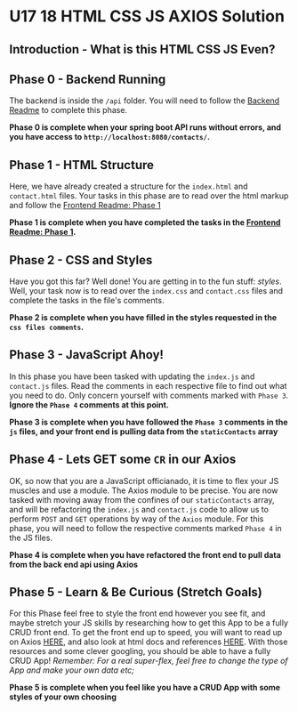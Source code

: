 # U17 18 HTML CSS JS AXIOS Solution

## Introduction - What is this HTML CSS JS Even?

## Phase 0 - Backend Running
The backend is inside the `/api` folder. You will need to follow the [Backend Readme](/api/README.md) to complete this phase.

**Phase 0 is complete when your spring boot API runs without errors, and you have access to `http://localhost:8080/contacts/`.**

## Phase 1 - HTML Structure
Here, we have already created a structure for the `index.html` and `contact.html` files. Your tasks in this phase are to read over the html markup and follow the [Frontend Readme: Phase 1](/frontend/README.md)

**Phase 1 is complete when you have completed the tasks in the [Frontend Readme: Phase 1](/frontend/README.md).**

## Phase 2 - CSS and Styles
Have you got this far? Well done! You are getting in to the fun stuff: *styles*. Well, your task now is to read over the `index.css` and `contact.css` files and complete the tasks in the file's comments.

**Phase 2 is complete when you have filled in the styles requested in the `css files comments`.**

## Phase 3 - JavaScript Ahoy!
In this phase you have been tasked with updating the `index.js` and `contact.js` files. Read the comments in each respective file to find out what you need to do. Only concern yourself with comments marked with `Phase 3`. **Ignore the `Phase 4` comments at this point.**

**Phase 3 is complete when you have followed the `Phase 3` comments in the `js` files, and your front end is pulling data from the `staticContacts` array**

## Phase 4 - Lets GET some `CR` in our Axios
OK, so now that you are a JavaScript officianado, it is time to flex your JS muscles and use a module. The Axios module to be precise. You are now tasked with moving away from the confines of our `staticContacts` array, and will be refactoring the `index.js` and `contact.js` code to allow us to perform `POST` and `GET` operations by way of the `Axios` module. For this phase, you will need to follow the respective comments marked `Phase 4` in the JS files.

**Phase 4 is complete when you have refactored the front end to pull data from the back end api using Axios**

## Phase 5 - Learn & Be Curious (Stretch Goals)
For this Phase feel free to style the front end however you see fit, and maybe stretch your JS skills by researching how to get this App to be a fully CRUD front end.
To get the front end up to speed, you will want to read up on Axios [HERE](https://axios-http.com/docs/intro), and also look at html docs and references [HERE](https://www.w3schools.com/tags/default.asp). With those resources and some clever googling, you should be able to have a fully CRUD App! *Remember: For a real super-flex, feel free to change the type of App and make your own data etc;*

**Phase 5 is complete when you feel like you have a CRUD App with some styles of your own choosing**

